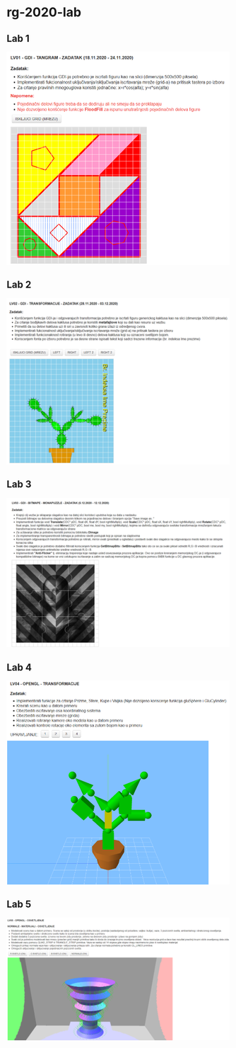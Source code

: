 # rg-2020-lab

## Lab 1
<img src="Zadaci/lab1.png" />

## Lab 2
<img src="Zadaci/lab2.png" />

## Lab 3
<img src="Zadaci/lab3.png" />

## Lab 4
<img src="Zadaci/lab4.png" />

## Lab 5
<img src="Zadaci/lab5.png" />